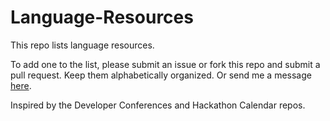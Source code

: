 # Language-Resources

This repo lists language resources.

To add one to the list, please submit an issue or fork this repo and submit a pull request. Keep them alphabetically organized. Or send me a message [here](http://theartisangeek.tumblr.com/ask).

Inspired by the Developer Conferences and Hackathon Calendar repos.
